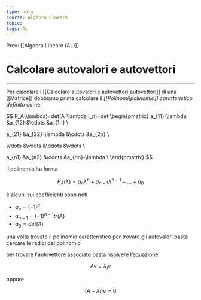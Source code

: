 ```yaml
---
type: nota
course: Algebra Lineare
topic: 
tags: AL
---
```


Prev: [[Algebra Lineare (AL)]]

# Calcolare autovalori e autovettori
---
Per calcolare i [[Calcolare autovalori e autovettori|autovettori]] di una [[Matrice]] dobbiamo prima calcolare il _[[Polinomi|polinomio]] caratteristico definito_ come

$$
P_A(\lambda)=det(A-\lambda I_n)=det
\begin{pmatrix}
a_{11}-\lambda &a_{12} &\cdots &a_{1n} \\

a_{21} &a_{22}-\lambda &\cdots &a_{2n} \\

\vdots &\vdots &\ddots &\vdots \\

a_{n1} &a_{n2} &\cdots &a_{nn}-\lambda \\
\end{pmatrix}
$$

il polinomio ha forma

$$
P_A(\lambda)=a_n\lambda^n+a_{n-1}\lambda^{n-1}+\dots+a_0
$$

è alcuni sui coefficienti sono noti

- $a_n = (-1)^n$
- $a_{n−1} = (−1)^{n−1}tr(A)$
- $a_0 =det(A)$

una volta trovato il polinomio caratteristico per trovare gli autovalori basta cercare le radici del polinomio

per trovare l'autovettore associato basta risolvere l’equazione

$$
Av=\lambda_iv
$$

oppure

$$
(A-\lambda I)v=0
$$
